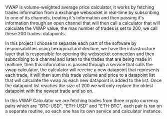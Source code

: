 VWAP is volume-weighted average price calculator, it works by fetching trades information from a exchange websocket in real-time by subscribing to one of its channels, treating it's information and then passing it's information through an open channel that will then call a calculator that will calculate the VWAP value, the max number of trades is set to 200, we call these 200 trades: datapoints.

In this project I choose to separate each part of the software by responsabilities using hexagonal architecture, we have the infrastructure layer that is responsible for opening the websocket connection and then subscribing to a channel and listen to the trades that are being made in realtime, then this information is passed through a service that calls the vwap calculator, the calculator will receive a new datapoint that represents each trade, it will then sum this trade volume and price to a datapoint list that will calculate the vwap as each new datapoint is added to the list. Once the datapoint list reaches the size of 200 we will only replace the oldest datapoint with the newest trade and so on.

In this VWAP Calculator we are fetching trades from three crypto currency pairs which are "BTC-USD", "ETH-USD" and "ETH-BTC", each pair is ran on a separate routine, so each one has its own service and calculator instance.

